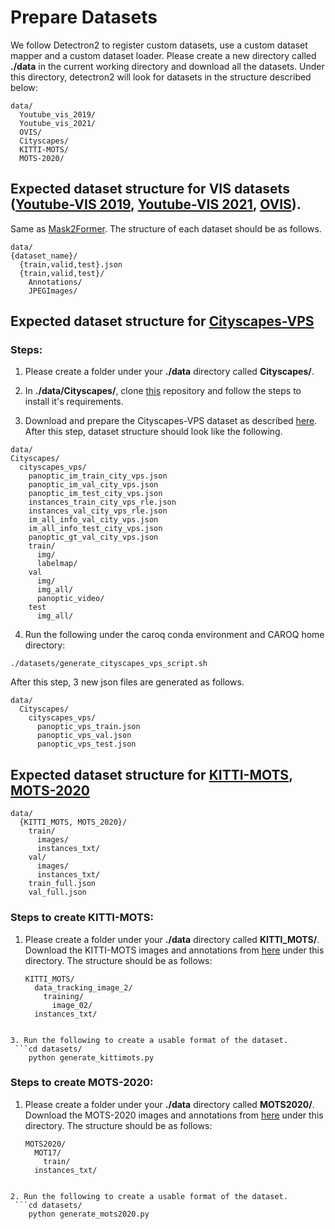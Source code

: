 # Prepare Datasets
We follow Detectron2 to register custom datasets, use a custom dataset mapper and a custom dataset loader.
Please create a new directory called **./data** in the current working directory and download all the datasets. Under this directory, detectron2 will look for datasets in the structure described below:

```
data/
  Youtube_vis_2019/
  Youtube_vis_2021/
  OVIS/
  Cityscapes/
  KITTI-MOTS/
  MOTS-2020/
```

## Expected dataset structure for VIS datasets ([Youtube-VIS 2019](https://competitions.codalab.org/competitions/20128), [Youtube-VIS 2021](https://competitions.codalab.org/competitions/28988), [OVIS](https://codalab.lisn.upsaclay.fr/competitions/4763#participate)).

Same as [Mask2Former](https://github.com/facebookresearch/Mask2Former/tree/main/datasets).
The structure of each dataset should be as follows.

```
data/
{dataset_name}/
  {train,valid,test}.json
  {train,valid,test}/
    Annotations/
    JPEGImages/
```

## Expected dataset structure for [Cityscapes-VPS](https://opendatalab.com/Cityscapes-VPS/github.com/mcahny/vps)


### Steps:

1. Please create a folder under your **./data** directory called **Cityscapes/**.

2. In **./data/Cityscapes/**, clone [this](https://github.com/mcahny/vps/tree/master) repository and follow the steps to install it's requirements.  

3. Download and prepare the Cityscapes-VPS dataset as described [here](https://github.com/mcahny/vps/blob/master/docs/DATASET.md).
After this step, dataset structure should look like the following.

```
data/
Cityscapes/
  cityscapes_vps/
    panoptic_im_train_city_vps.json
    panoptic_im_val_city_vps.json
    panoptic_im_test_city_vps.json  
    instances_train_city_vps_rle.json
    instances_val_city_vps_rle.json
    im_all_info_val_city_vps.json
    im_all_info_test_city_vps.json
    panoptic_gt_val_city_vps.json
    train/
      img/
      labelmap/
    val
      img/
      img_all/
      panoptic_video/
    test
      img_all/
```

4. Run the following under the caroq conda environment and CAROQ home directory:
```
./datasets/generate_cityscapes_vps_script.sh
```
After this step, 3 new json files are generated as follows.
```
data/
  Cityscapes/
    cityscapes_vps/
      panoptic_vps_train.json
      panoptic_vps_val.json
      panoptic_vps_test.json
```


## Expected dataset structure for [KITTI-MOTS](https://www.cvlibs.net/datasets/kitti/eval_mots.php), [MOTS-2020](https://motchallenge.net/workshops/bmtt2020/tracking.html)

```
data/
  {KITTI_MOTS, MOTS_2020}/
    train/
      images/
      instances_txt/
    val/
      images/
      instances_txt/
    train_full.json
    val_full.json
```

### Steps to create KITTI-MOTS:

1. Please create a folder under your **./data** directory called **KITTI_MOTS/**. Download the KITTI-MOTS images and annotations from [here](https://www.vision.rwth-aachen.de/page/mots) under this directory. The structure should be as follows:
   ```
   KITTI_MOTS/
     data_tracking_image_2/
       training/
         image_02/
     instances_txt/
  ```
   
3. Run the following to create a usable format of the dataset.
   ```cd datasets/
      python generate_kittimots.py
   ```

### Steps to create MOTS-2020:

1. Please create a folder under your **./data** directory called **MOTS2020/**. Download the MOTS-2020 images and annotations from [here](https://www.vision.rwth-aachen.de/page/mots) under this directory. The structure should be as follows:
   ```
   MOTS2020/
     MOT17/
       train/
     instances_txt/
  ```
   
2. Run the following to create a usable format of the dataset.
   ```cd datasets/
      python generate_mots2020.py
   ```
